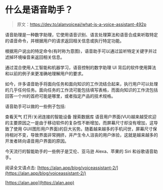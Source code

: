# 什么是语音助手？

> 原文：<https://dev.to/alanvoiceai/what-is-a-voice-assistant-492p>

语音助理是一种数字助理，它使用语音识别、语言处理算法和语音合成来听取特定的语音命令，并根据用户的请求返回相关信息或执行特定功能。

根据用户说出的特定命令(有时称为意图)，语音助手可以通过监听特定关键字并过滤掉环境噪音来返回相关信息。

通过混合使用人工智能和机器学习，语音控制的数字助理 UI 背后的软件使用算法和以前的例子来更准确地理解用户的要求。

如今，许多语音助手将面向任务和面向知识的工作流结合起来，执行用户可以处理的几乎任何任务。面向任务的工作流可能包括填写表格，而面向知识的工作流包括回答一个州的首府可能是哪里，或者指定产品的技术规格。

语音助手可以做的一些例子包括:

查看天气
打开/关闭连接的智能设备
搜索数据库
语音用户界面(VUI)越来越受欢迎的主要原因之一是由于移动软件的复杂性不断增加，而屏幕尺寸却没有增加，这导致了使用 GUI(图形用户界面)的巨大劣势。随着越来越多的手机问世，屏幕尺寸保持相对不变，导致界面非常拥挤，并产生令人沮丧的用户体验，这就是越来越多的开发者转向语音用户界面的原因。

今天流行的智能助手的一些例子是艾伦、亚马逊 Alexa、苹果的 Siri 和谷歌语音助手。

阅读全文请点击:
[https://alan.app/blog/voiceassistant-2/](https://alan.app/blog/voiceassistant-2/)

[https://alan.app](https://alan.app)